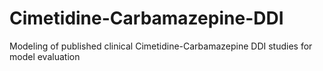 # Cimetidine-Carbamazepine-DDI
Modeling of published clinical Cimetidine-Carbamazepine DDI studies for model evaluation
